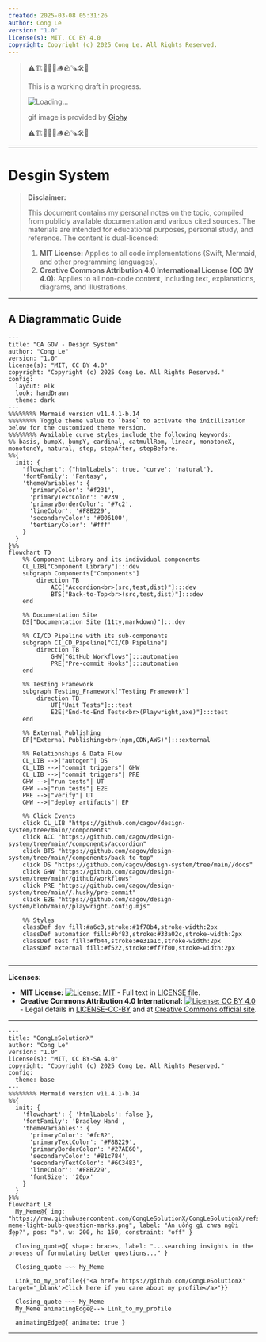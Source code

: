 ```yaml
---
created: 2025-03-08 05:31:26
author: Cong Le
version: "1.0"
license(s): MIT, CC BY 4.0
copyright: Copyright (c) 2025 Cong Le. All Rights Reserved.
---
```


> ⚠️🏗️🚧🦺🧱🪵🪨🪚🛠️👷
> 
> This is a working draft in progress.
> 
> ![Loading...](https://media2.giphy.com/media/v1.Y2lkPTc5MGI3NjExd3NiOXNiY2lkMncweTZwOWVlZ2lwdXZiaHB1djNnMm5jYzZ4bTJxcyZlcD12MV9pbnRlcm5hbF9naWZfYnlfaWQmY3Q9Zw/cvbGraL8NJJZu/giphy.gif)
> 
> gif image is provided by [Giphy](https://giphy.com)
> 
> ⚠️🏗️🚧🦺🧱🪵🪨🪚🛠️👷

----


# Desgin System
> **Disclaimer:**
>
> This document contains my personal notes on the topic,
> compiled from publicly available documentation and various cited sources.
> The materials are intended for educational purposes, personal study, and reference.
> The content is dual-licensed:
> 1. **MIT License:** Applies to all code implementations (Swift, Mermaid, and other programming languages).
> 2. **Creative Commons Attribution 4.0 International License (CC BY 4.0):** Applies to all non-code content, including text, explanations, diagrams, and illustrations.
---


## A Diagrammatic Guide 




```mermaid
---
title: "CA GOV - Design System"
author: "Cong Le"
version: "1.0"
license(s): "MIT, CC BY 4.0"
copyright: "Copyright (c) 2025 Cong Le. All Rights Reserved."
config:
  layout: elk
  look: handDrawn
  theme: dark
---
%%%%%%%% Mermaid version v11.4.1-b.14
%%%%%%%% Toggle theme value to `base` to activate the initilization below for the customized theme version.
%%%%%%%% Available curve styles include the following keywords:
%% basis, bumpX, bumpY, cardinal, catmullRom, linear, monotoneX, monotoneY, natural, step, stepAfter, stepBefore.
%%{
  init: {
    "flowchart": {"htmlLabels": true, 'curve': 'natural'},
    'fontFamily': 'Fantasy',
    'themeVariables': {
      'primaryColor': '#f231',
      'primaryTextColor': '#239',
      'primaryBorderColor': '#7c2',
      'lineColor': '#F8B229',
      'secondaryColor': '#006100',
      'tertiaryColor': '#fff'
    }
  }
}%%
flowchart TD
    %% Component Library and its individual components
    CL_LIB["Component Library"]:::dev
    subgraph Components["Components"]
        direction TB
            ACC["Accordion<br>(src,test,dist)"]:::dev
            BTS["Back-to-Top<br>(src,test,dist)"]:::dev
    end

    %% Documentation Site
    DS["Documentation Site (11ty,markdown)"]:::dev

    %% CI/CD Pipeline with its sub-components
    subgraph CI_CD_Pipeline["CI/CD Pipeline"]
        direction TB
            GHW["GitHub Workflows"]:::automation
            PRE["Pre-commit Hooks"]:::automation
    end

    %% Testing Framework
    subgraph Testing_Framework["Testing Framework"]
        direction TB
            UT["Unit Tests"]:::test
            E2E["End-to-End Tests<br>(Playwright,axe)"]:::test
    end

    %% External Publishing
    EP["External Publishing<br>(npm,CDN,AWS)"]:::external

    %% Relationships & Data Flow
    CL_LIB -->|"autogen"| DS
    CL_LIB -->|"commit triggers"| GHW
    CL_LIB -->|"commit triggers"| PRE
    GHW -->|"run tests"| UT
    GHW -->|"run tests"| E2E
    PRE -->|"verify"| UT
    GHW -->|"deploy artifacts"| EP

    %% Click Events
    click CL_LIB "https://github.com/cagov/design-system/tree/main//components"
    click ACC "https://github.com/cagov/design-system/tree/main//components/accordion"
    click BTS "https://github.com/cagov/design-system/tree/main//components/back-to-top"
    click DS "https://github.com/cagov/design-system/tree/main//docs"
    click GHW "https://github.com/cagov/design-system/tree/main//github/workflows"
    click PRE "https://github.com/cagov/design-system/tree/main//.husky/pre-commit"
    click E2E "https://github.com/cagov/design-system/blob/main//playwright.config.mjs"

    %% Styles
    classDef dev fill:#a6c3,stroke:#1f78b4,stroke-width:2px
    classDef automation fill:#bf83,stroke:#33a02c,stroke-width:2px
    classDef test fill:#fb44,stroke:#e31a1c,stroke-width:2px
    classDef external fill:#f522,stroke:#ff7f00,stroke-width:2px
    
```


---
**Licenses:**

- **MIT License:**  [![License: MIT](https://img.shields.io/badge/License-MIT-yellow.svg)](LICENSE) - Full text in [LICENSE](LICENSE) file.
- **Creative Commons Attribution 4.0 International:** [![License: CC BY 4.0](https://licensebuttons.net/l/by/4.0/88x31.png)](LICENSE-CC-BY) - Legal details in [LICENSE-CC-BY](LICENSE-CC-BY) and at [Creative Commons official site](http://creativecommons.org/licenses/by/4.0/).

---

<!-- 
```mermaid
%% Current Mermaid version
info
```  -->


```mermaid
---
title: "CongLeSolutionX"
author: "Cong Le"
version: "1.0"
license(s): "MIT, CC BY-SA 4.0"
copyright: "Copyright (c) 2025 Cong Le. All Rights Reserved."
config:
  theme: base
---
%%%%%%%% Mermaid version v11.4.1-b.14
%%{
  init: {
    'flowchart': { 'htmlLabels': false },
    'fontFamily': 'Bradley Hand',
    'themeVariables': {
      'primaryColor': '#fc82',
      'primaryTextColor': '#F8B229',
      'primaryBorderColor': '#27AE60',
      'secondaryColor': '#81c784',
      'secondaryTextColor': '#6C3483',
      'lineColor': '#F8B229',
      'fontSize': '20px'
    }
  }
}%%
flowchart LR
  My_Meme@{ img: "https://raw.githubusercontent.com/CongLeSolutionX/CongLeSolutionX/refs/heads/main/assets/images/My-meme-light-bulb-question-marks.png", label: "Ăn uống gì chưa ngừi đẹp?", pos: "b", w: 200, h: 150, constraint: "off" }

  Closing_quote@{ shape: braces, label: "...searching insights in the process of formulating better questions..." }

  Closing_quote ~~~ My_Meme
    
  Link_to_my_profile{{"<a href='https://github.com/CongLeSolutionX' target='_blank'>Click here if you care about my profile</a>"}}

  Closing_quote ~~~ My_Meme
  My_Meme animatingEdge@--> Link_to_my_profile
  
  animatingEdge@{ animate: true }

```


----

